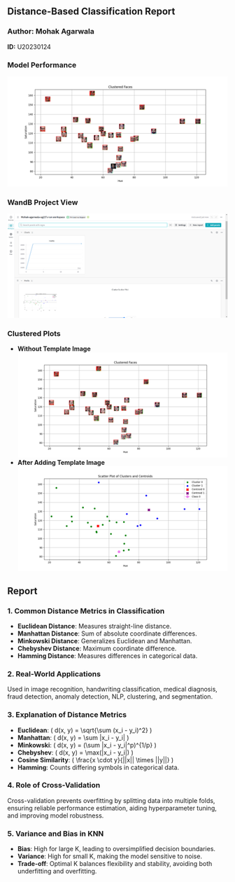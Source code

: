 ## Distance-Based Classification Report

### Author: Mohak Agarwala  
**ID:** U20230124

### Model Performance
![Model Performance](clustered_face_template.png)

### WandB Project View
![WandB Project View](wandb.png)

### Clustered Plots
- **Without Template Image**  
  ![Plot](clustered_face.png)
- **After Adding Template Image**  
  ![Plot](plot_clustered_centroid.png)

## Report

### 1. Common Distance Metrics in Classification
- **Euclidean Distance**: Measures straight-line distance.
- **Manhattan Distance**: Sum of absolute coordinate differences.
- **Minkowski Distance**: Generalizes Euclidean and Manhattan.
- **Chebyshev Distance**: Maximum coordinate difference.
- **Hamming Distance**: Measures differences in categorical data.

### 2. Real-World Applications
Used in image recognition, handwriting classification, medical diagnosis, fraud detection, anomaly detection, NLP, clustering, and segmentation.

### 3. Explanation of Distance Metrics
- **Euclidean**: \( d(x, y) = \sqrt{\sum (x_i - y_i)^2} \)
- **Manhattan**: \( d(x, y) = \sum |x_i - y_i| \)
- **Minkowski**: \( d(x, y) = (\sum |x_i - y_i|^p)^{1/p} \)
- **Chebyshev**: \( d(x, y) = \max(|x_i - y_i|) \)
- **Cosine Similarity**: \( \frac{x \cdot y}{||x|| \times ||y||} \)
- **Hamming**: Counts differing symbols in categorical data.

### 4. Role of Cross-Validation
Cross-validation prevents overfitting by splitting data into multiple folds, ensuring reliable performance estimation, aiding hyperparameter tuning, and improving model robustness.

### 5. Variance and Bias in KNN
- **Bias**: High for large K, leading to oversimplified decision boundaries.
- **Variance**: High for small K, making the model sensitive to noise.
- **Trade-off**: Optimal K balances flexibility and stability, avoiding both underfitting and overfitting.

